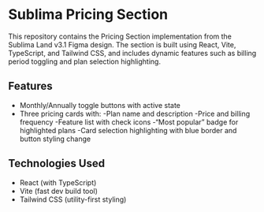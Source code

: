 # Sublima Pricing Section 

This repository contains the Pricing Section implementation from the Sublima Land v3.1 Figma design. The section is built using React, Vite, TypeScript, and Tailwind CSS, and includes dynamic features such as billing period toggling and plan selection highlighting.

## Features
- Monthly/Annually toggle buttons with active state
- Three pricing cards with:
  -Plan name and description
  -Price and billing frequency
  -Feature list with check icons
  -“Most popular” badge for highlighted plans
-Card selection highlighting with blue border and button styling change

## Technologies Used
- React (with TypeScript)
- Vite (fast dev build tool)
- Tailwind CSS (utility-first styling)
